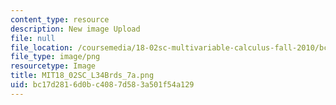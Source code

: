 ```yaml
---
content_type: resource
description: New image Upload
file: null
file_location: /coursemedia/18-02sc-multivariable-calculus-fall-2010/bc17d2816d0bc4087d583a501f54a129_MIT18_02SC_L34Brds_7a.png
file_type: image/png
resourcetype: Image
title: MIT18_02SC_L34Brds_7a.png
uid: bc17d281-6d0b-c408-7d58-3a501f54a129
---
```

